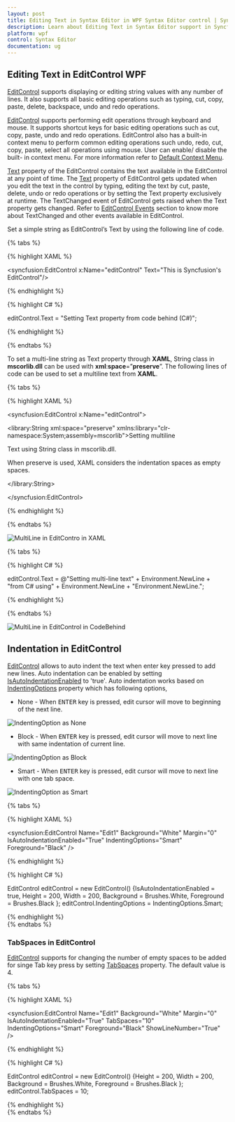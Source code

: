 ```yaml
---
layout: post
title: Editing Text in Syntax Editor in WPF Syntax Editor control | Syncfusion
description: Learn about Editing Text in Syntax Editor support in Syncfusion WPF Syntax Editor control and more.
platform: wpf
control: Syntax Editor
documentation: ug
---
```


## Editing Text in EditControl WPF

[EditControl](https://help.syncfusion.com/cr/wpf/Syncfusion.Windows.Edit.EditControl.html) supports displaying or editing string values with any number of lines. It also supports all basic editing operations such as typing, cut, copy, paste, delete, backspace, undo and redo operations.

[EditControl](https://help.syncfusion.com/cr/wpf/Syncfusion.Windows.Edit.EditControl.html) supports performing edit operations through keyboard and mouse. It supports shortcut keys for basic editing operations such as cut, copy, paste, undo and redo operations. EditControl also has a built-in context menu to perform common editing operations such undo, redo, cut, copy, paste, select all operations using mouse. User can enable/ disable the built- in context menu.  For more information refer to [Default Context Menu](https://help.syncfusion.com/wpf/syntax-editor/basic-editing/default-context-menu).

[Text](https://help.syncfusion.com/cr/wpf/Syncfusion.Windows.Edit.EditControl.html#Syncfusion_Windows_Edit_EditControl_Text) property of the EditControl contains the text available in the EditControl at any point of time. The [Text](https://help.syncfusion.com/cr/wpf/Syncfusion.Windows.Edit.EditControl.html#Syncfusion_Windows_Edit_EditControl_Text) property of EditControl gets updated when you edit the text in the control by typing, editing the text by cut, paste, delete, undo or redo operations or by setting the Text property exclusively at runtime. The TextChanged event of EditControl gets raised when the Text property gets changed. Refer to [EditControl Events](https://help.syncfusion.com/cr/wpf/Syncfusion.Windows.Edit.EditControl.html ) section to know more about TextChanged and other events available in EditControl.

Set a simple string as EditControl’s Text by using the following line of code.

{% tabs %}

{% highlight XAML %}

<syncfusion:EditControl x:Name="editControl" Text="This is Syncfusion's EditControl"/>

{% endhighlight %}

{% highlight C# %}

editControl.Text = "Setting Text property from code behind (C#)";

{% endhighlight %}

{% endtabs %}

To set a multi-line string as Text property through **XAML**, String class in **mscorlib**.**dll** can be used with **xml**:**space**=”**preserve**”. The following lines of code can be used to set a multiline text from **XAML**.

{% tabs %}

{% highlight XAML %}

<syncfusion:EditControl x:Name="editControl">

<library:String xml:space="preserve" xmlns:library="clr-namespace:System;assembly=mscorlib">Setting multiline

Text using String class in mscorlib.dll.

When preserve is used, XAML considers the indentation spaces as empty spaces.

</library:String>

</syncfusion:EditControl>



{% endhighlight %}

{% endtabs %}


![MultiLine in EditContro in XAML](Editing-Text-in-EditControl_images/Editing-Text-in-EditControl_img1.jpeg)

{% tabs %}

{% highlight C# %}

editControl.Text = @"Setting multi-line text" + Environment.NewLine + "from C# using" + Environment.NewLine + "Environment.NewLine.";


{% endhighlight %}

{% endtabs %}


![MultiLine in EditControl in CodeBehind](Editing-Text-in-EditControl_images/Editing-Text-in-EditControl_img2.jpeg)

## Indentation in EditControl
[EditControl](https://help.syncfusion.com/cr/wpf/Syncfusion.Windows.Edit.EditControl.html) allows to auto indent the text when enter key pressed to add new lines. Auto indentation can be enabled by setting [IsAutoIndentationEnabled](https://help.syncfusion.com/cr/wpf/Syncfusion.Windows.Edit.EditControl.html#Syncfusion_Windows_Edit_EditControl_IsAutoIndentationEnabled) to 'true'. Auto indentation works based on [IndentingOptions](https://help.syncfusion.com/cr/wpf/Syncfusion.Windows.Edit.EditControl.html#Syncfusion_Windows_Edit_EditControl_IndentingOptions) property which has following options,

* None - When <kbd>ENTER</kbd> key is pressed, edit cursor will move to beginning of the next line.

![IndentingOption as None](Editing-Text-in-EditControl_images/EditControl_IndentingOption_None.gif)

* Block - When <kbd>ENTER</kbd> key is pressed, edit cursor will move to next line with same indentation of current line.

![IndentingOption as Block](Editing-Text-in-EditControl_images/EditControl_IndentingOption_Block.gif)

* Smart - When <kbd>ENTER</kbd> key is pressed, edit cursor will move to next line with one tab space.

![IndentingOption as Smart](Editing-Text-in-EditControl_images/EditControl_IndentingOption_Smart.gif)

{% tabs %}

{% highlight XAML %}

<syncfusion:EditControl Name="Edit1" Background="White" Margin="0" IsAutoIndentationEnabled="True" IndentingOptions="Smart" Foreground="Black" />

{% endhighlight %}

{% highlight C# %}

EditControl editControl = new EditControl() {IsAutoIndentationEnabled = true, Height = 200, Width = 200, Background = Brushes.White, Foreground = Brushes.Black };
editControl.IndentingOptions = IndentingOptions.Smart;

{% endhighlight %}    
{% endtabs %}   

### TabSpaces in EditControl

[EditControl](https://help.syncfusion.com/cr/wpf/Syncfusion.Windows.Edit.EditControl.html) supports for changing the number of empty spaces to be added for singe Tab key press by setting  [TabSpaces](https://help.syncfusion.com/cr/wpf/Syncfusion.Windows.Edit.EditControl.html#Syncfusion_Windows_Edit_EditControl_TabSpaces) property. The default value is 4.

 {% tabs %}

{% highlight XAML %}

<syncfusion:EditControl Name="Edit1" Background="White" Margin="0" IsAutoIndentationEnabled="True" TabSpaces="10" IndentingOptions="Smart" Foreground="Black" ShowLineNumber="True" />

{% endhighlight %}

{% highlight C# %}

EditControl editControl = new EditControl() {Height = 200, Width = 200, Background = Brushes.White, Foreground = Brushes.Black };
editControl.TabSpaces = 10;

{% endhighlight %}    
{% endtabs %}        

